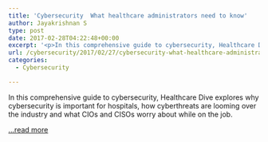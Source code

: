 ```yaml
---
title: 'Cybersecurity  What healthcare administrators need to know'
author: Jayakrishnan S
type: post
date: 2017-02-28T04:22:48+00:00
excerpt: '<p>In this comprehensive guide to cybersecurity, Healthcare Dive explores why cybersecurity is important for hospitals, how cyberthreats are looming over the industry and what CIOs and CISOs worry about while on the job.</p> <a href="http://www.healthcaredive.com/news/cybersecurity-healthcare-administrators-2017/436983/" target="_blank" id="rssmi_more"> ...read more</a> '
url: /cybersecurity/2017/02/27/cybersecurity-what-healthcare-administrators-need-to-know/
categories:
  - Cybersecurity

---
```

In this comprehensive guide to cybersecurity, Healthcare Dive explores why cybersecurity is important for hospitals, how cyberthreats are looming over the industry and what CIOs and CISOs worry about while on the job.

 <a href="http://www.healthcaredive.com/news/cybersecurity-healthcare-administrators-2017/436983/" target="_blank" id="rssmi_more">&#8230;read more</a>